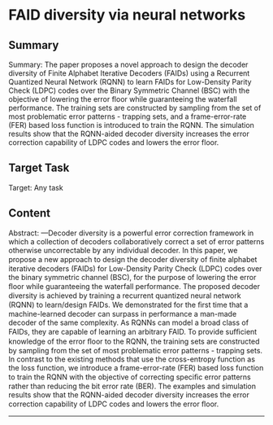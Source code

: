 # FAID diversity via neural networks

## Summary

Summary: The paper proposes a novel approach to design the decoder diversity of Finite Alphabet Iterative Decoders (FAIDs) using a Recurrent Quantized Neural Network (RQNN) to learn FAIDs for Low-Density Parity Check (LDPC) codes over the Binary Symmetric Channel (BSC) with the objective of lowering the error floor while guaranteeing the waterfall performance. The training sets are constructed by sampling from the set of most problematic error patterns - trapping sets, and a frame-error-rate (FER) based loss function is introduced to train the RQNN. The simulation results show that the RQNN-aided decoder diversity increases the error correction capability of LDPC codes and lowers the error floor.


## Target Task

Target: Any task

## Content

Abstract: —Decoder diversity is a powerful error correction
framework in which a collection of decoders collaboratively
correct a set of error patterns otherwise uncorrectable by any
individual decoder. In this paper, we propose a new approach to
design the decoder diversity of ﬁnite alphabet iterative decoders
(FAIDs) for Low-Density Parity Check (LDPC) codes over the
binary symmetric channel (BSC), for the purpose of lowering
the error ﬂoor while guaranteeing the waterfall performance. The
proposed decoder diversity is achieved by training a recurrent
quantized neural network (RQNN) to learn/design FAIDs. We
demonstrated for the ﬁrst time that a machine-learned decoder
can surpass in performance a man-made decoder of the same
complexity. As RQNNs can model a broad class of FAIDs, they
are capable of learning an arbitrary FAID. To provide sufﬁcient
knowledge of the error ﬂoor to the RQNN, the training sets are
constructed by sampling from the set of most problematic error
patterns - trapping sets. In contrast to the existing methods that
use the cross-entropy function as the loss function, we introduce
a frame-error-rate (FER) based loss function to train the RQNN
with the objective of correcting speciﬁc error patterns rather than
reducing the bit error rate (BER). The examples and simulation
results show that the RQNN-aided decoder diversity increases
the error correction capability of LDPC codes and lowers the
error ﬂoor.



---

